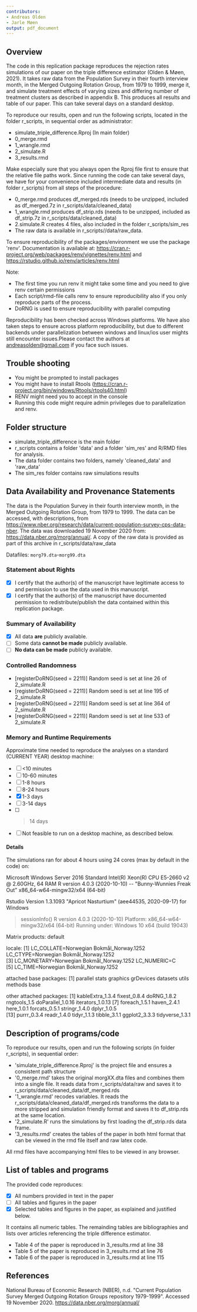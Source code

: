 ```yaml
---
contributors:
- Andreas Olden
- Jarle Møen
output: pdf_document
---
```


Overview
--------

The code in this replication package reproduces the rejection rates simulations of our paper on the triple difference estimator (Olden & Møen, 2021). It takes raw data from the Population Survey in their fourth interview month, in the Merged Outgoing Rotation Group, from 1979 to 1999, merge it, and simulate treatment effects of varying sizes and differing number of treatment clusters as described in appendix B. This produces all results and table of our paper. This can take several days on a standard desktop. 

To reproduce our results, open and run the following scripts, located in the folder r_scripts, in sequential order as administrator: 

* simulate_triple_difference.Rproj (In main folder)
* 0_merge.rmd 
* 1_wrangle.rmd
* 2_simulate.R
* 3_results.rmd

Make especially sure that you always open the Rproj file first to ensure that the relative file paths work. Since running the code can take several days, we have for your convenience included intermediate data and results (in folder r_scripts) from all steps of the procedure: 

* 0_merge.rmd produces df_merged.rds (needs to be unzipped, included as df_merged.7z in r_scripts/data/cleaned_data)
* 1_wrangle.rmd produces df_strip.rds (needs to be unzipped, included as df_strip.7z in r_scripts/data/cleaned_data)
* 2.simulate.R creates 4 files, also included in the folder r_scripts/sim_res
* The raw data is available in r_scripts//data/raw_data. 

To ensure reproducibility of the packages/environment we use the package 'renv'. Documentation is available at: https://cran.r-project.org/web/packages/renv/vignettes/renv.html and https://rstudio.github.io/renv/articles/renv.html

Note: 

* The first time you run renv it might take some time and you need to give renv certain permissions
* Each script/rmd-file calls renv to ensure reproducibility also if you only reproduce parts of the process. 
* DoRNG is used to ensure reproducibility with parallel computing 

Reproducibility has been checked across Windows platforms. We have also taken steps to ensure across platform reproducibility, but due to different backends under parallelization between windows and linux/ios user mights still encounter issues.Please contact the authors at andreasolden@gmail.com if you face such issues. 

Trouble shooting
----------------

- You might be prompted to install packages
- You might have to install Rtools (https://cran.r-project.org/bin/windows/Rtools/rtools40.html)
- RENV might need you to accept in the console
- Running this code might require admin privileges due to parallelization and renv.

Folder structure
----------------
* simulate_triple_difference is the main folder
* r_scripts contains a folder 'data' and a folder 'sim_res' and R/RMD files for analysis.
* The data folder contains two folders, namely 'cleaned_data' and 'raw_data'
* The sim_res folder contains raw simulations results



Data Availability and Provenance Statements
----------------------------

The data is the Population Survey in their fourth interview month, in the Merged Outgoing Rotation Group, from 1979 to 1999. The data can be accessed, with descriptions, from https://www.nber.org/research/data/current-population-survey-cps-data-nber. The data was downloaded 19 November 2020 from: https://data.nber.org/morg/annual/. A copy of the raw data is provided as part of this archive in r_scripts/data/raw_data

Datafiles:  `morg79.dta`-`morg99.dta`

### Statement about Rights

- [x] I certify that the author(s) of the manuscript have legitimate access to and permission to use the data used in this manuscript. 
- [x] I certify that the author(s) of the manuscript have documented permission to redistribute/publish the data contained within this replication package. 

### Summary of Availability

- [X] All data **are** publicly available.
- [ ] Some data **cannot be made** publicly available.
- [ ] **No data can be made** publicly available.

### Controlled Randomness

- [registerDoRNG(seed = 2211)] Random seed is set at line 26 of 2_simulate.R
- [registerDoRNG(seed = 2211)] Random seed is set at line 195 of 2_simulate.R
- [registerDoRNG(seed = 2211)] Random seed is set at line 364 of 2_simulate.R
- [registerDoRNG(seed = 2211)] Random seed is set at line 533 of 2_simulate.R

### Memory and Runtime Requirements

Approximate time needed to reproduce the analyses on a standard (CURRENT YEAR) desktop machine:

- [ ] <10 minutes
- [ ] 10-60 minutes
- [ ] 1-8 hours
- [ ] 8-24 hours
- [x] 1-3 days
- [ ] 3-14 days
- [ ] > 14 days
- [ ] Not feasible to run on a desktop machine, as described below.

#### Details

The simulations ran for about 4 hours using 24 cores (max by default in the code) on: 

Microsoft Windows Server 2016 Standard
Intel(R) Xeon(R) CPU E5-2660 v2 @ 2.60GHz, 64 RAM
R version 4.0.3 (2020-10-10) -- "Bunny-Wunnies Freak Out"
x86_64-w64-mingw32/x64 (64-bit)

Rstudio Version 1.3.1093
"Apricot Nasturtium" (aee44535, 2020-09-17) for Windows

> sessionInfo()
R version 4.0.3 (2020-10-10)
Platform: x86_64-w64-mingw32/x64 (64-bit)
Running under: Windows 10 x64 (build 19043)

Matrix products: default

locale:
[1] LC_COLLATE=Norwegian Bokmål_Norway.1252  LC_CTYPE=Norwegian Bokmål_Norway.1252   
[3] LC_MONETARY=Norwegian Bokmål_Norway.1252 LC_NUMERIC=C                            
[5] LC_TIME=Norwegian Bokmål_Norway.1252    

attached base packages:
[1] parallel  stats     graphics  grDevices datasets  utils     methods   base     

other attached packages:
 [1] kableExtra_1.3.4  fixest_0.8.4      doRNG_1.8.2       rngtools_1.5      doParallel_1.0.16 iterators_1.0.13 
 [7] foreach_1.5.1     haven_2.4.1       here_1.0.1        forcats_0.5.1     stringr_1.4.0     dplyr_1.0.5      
[13] purrr_0.3.4       readr_1.4.0       tidyr_1.1.3       tibble_3.1.1      ggplot2_3.3.3     tidyverse_1.3.1  


Description of programs/code
----------------------------

To reproduce our results, open and run the following scripts (in folder r_scripts), in sequential order: 

- 'simulate_triple_difference.Rproj' is the project file and ensures a consistent path structure
- '0_merge.rmd' takes the original morgXX.dta files and combines them into a single file. It reads data from r_scripts/data/raw and saves it to r_scripts/data/cleaned_data/df_merged.rds
- '1_wrangle.rmd' recodes variables. It reads the r_scripts/data/cleaned_data/df_merged.rds transforms the data to a more stripped and simulation friendly format and saves it to df_strip.rds at the same location. 
- '2_simulate.R' runs the simulations by first loading the df_strip.rds data frame. 
- '3_results.rmd' creates the tables of the paper in both html format that can be viewed in the rmd file itself and raw latex code. 

All rmd files have accompanying html files to be viewed in any browser. 



List of tables and programs
---------------------------

The provided code reproduces:

- [x] All numbers provided in text in the paper
- [ ] All tables and figures in the paper
- [x] Selected tables and figures in the paper, as explained and justified below.

It contains all numeric tables. The remainding tables are bibliographies and lists over articles referencing the triple difference estimator. 

- Table 4 of the paper is reproduced in 3_results.rmd at line 38
- Table 5 of the paper is reproduced in 3_results.rmd at line 76
- Table 6 of the paper is reproduced in 3_results.rmd at line 115



## References

National Bureau of Economic Research (NBER), n.d. "Current Population Survey Merged Outgoing Rotation Groups repository 1979-1999". Accessed 19 November 2020. https://data.nber.org/morg/annual/
